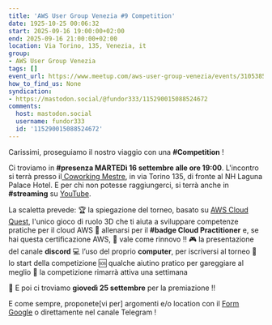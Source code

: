```yaml
---
title: 'AWS User Group Venezia #9 Competition'
date: 1925-10-25 00:06:32
start: 2025-09-16 19:00:00+02:00
end: 2025-09-16 21:00:00+02:00
location: Via Torino, 135, Venezia, it
group:
- AWS User Group Venezia
tags: []
event_url: https://www.meetup.com/aws-user-group-venezia/events/310538528/
how_to_find_us: None
syndication:
- https://mastodon.social/@fundor333/115290015088524672
comments:
  host: mastodon.social
  username: fundor333
  id: '115290015088524672'
---
```



Carissimi, proseguiamo il nostro viaggio con una **#Competition** !

Ci troviamo in **#presenza MARTEDì 16 settembre alle ore 19:00**.
L'incontro si terrà presso il[ Coworking Mestre](https://www.coworkingmestre.it/), in via Torino 135, di fronte al NH Laguna Palace Hotel. E per chi non potesse raggiungerci, si terrà anche in **#streaming** su [YouTube](https://www.youtube.com/watch?v=GB4eUm1p5b8).

La scaletta prevede:
🏆 la spiegazione del torneo, basato su [AWS Cloud Quest](https://aws.amazon.com/training/digital/aws-cloud-quest/), l'unico gioco di ruolo 3D che ti aiuta a sviluppare competenze pratiche per il cloud AWS
🏅 allenarsi per il **#badge Cloud Practitioner** e, se hai questa certificazione AWS, 🔄 vale come rinnovo ‼️
🎮 la presentazione del canale **discord**
💻 l’uso del proprio **computer**, per iscriversi al torneo
🚦 lo start della competizione
🆘 qualche aiutino pratico per gareggiare al meglio
🏁 la competizione rimarrà attiva una settimana

👕 E poi ci troviamo **giovedì 25 settembre** per la premiazione ‼️

E come sempre, proponete[vi per] argomenti e/o location con il [Form Google](https://forms.gle/1JdE6YWPbo6phuLe8) o direttamente nel canale Telegram !
